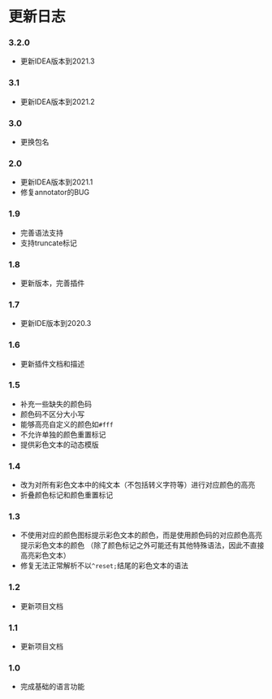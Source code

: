 # 更新日志

### 3.2.0

* 更新IDEA版本到2021.3

### 3.1

* 更新IDEA版本到2021.2

### 3.0

* 更换包名

### 2.0

* 更新IDEA版本到2021.1
* 修复annotator的BUG

### 1.9

* 完善语法支持
* 支持truncate标记

### 1.8

* 更新版本，完善插件

### 1.7

* 更新IDE版本到2020.3

### 1.6

* 更新插件文档和描述

### 1.5

* 补充一些缺失的颜色码
* 颜色码不区分大小写
* 能够高亮自定义的颜色如`#fff`
* 不允许单独的颜色重置标记
* 提供彩色文本的动态模版

### 1.4

* 改为对所有彩色文本中的纯文本（不包括转义字符等）进行对应颜色的高亮
* 折叠颜色标记和颜色重置标记

### 1.3

* 不使用对应的颜色图标提示彩色文本的颜色，而是使用颜色码的对应颜色高亮提示彩色文本的颜色
  （除了颜色标记之外可能还有其他特殊语法，因此不直接高亮彩色文本）
* 修复无法正常解析不以`^reset;`结尾的彩色文本的语法

### 1.2

* 更新项目文档

### 1.1

* 更新项目文档

### 1.0

* 完成基础的语言功能
